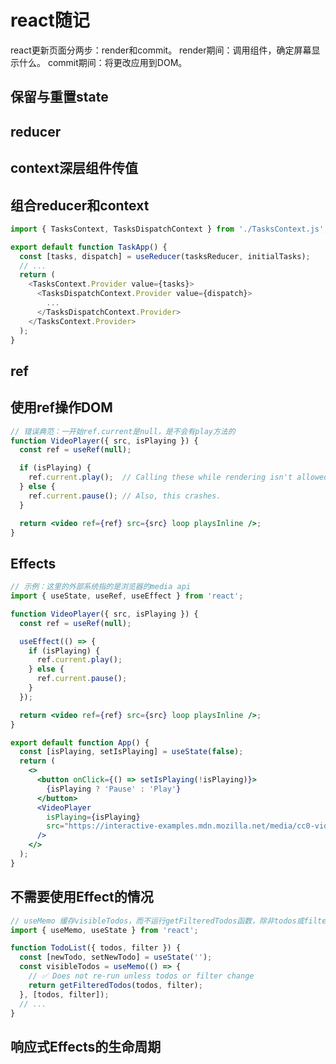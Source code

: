 <script setup>
  import Card from '../components/card.vue'
  import Cover from '../components/cover.vue'
</script>

# react随记

react更新页面分两步：render和commit。
render期间：调用组件，确定屏幕显示什么。
commit期间：将更改应用到DOM。

## 保留与重置state

<Card day="<a href='https://react.dev/learn/preserving-and-resetting-state' target='_blank'>来自官网</a>" 
text="
<b>保留与重置state</b>
<br><br>对于JSX，react会对他建模成UI Tree，然后再渲染成DOM。其中每个react组件的state保存在这个组件所在UI Tree的位置（而不是这个组件里），相同组件（不是同一个）在UI Tree的同一位置的交换不会重置state，不同组件在UI Tree的同一位置交换会重置state。
<br><br>不过，也有需要在同一位置相同组件的交换重置state的情况，有两种解决办法：
<br>一是两个相同组件渲染在不同位置，所谓不同位置，一般用一对花括号表示一个位置，将两个组件放在两个花括号里就表示不同位置了。
<br>二是使用不同的key，这种更好。
<br><br>如果移除了组件但是想要保留它的state，有三种方法：
<br>一是用css隐藏元素，这种方法适合简单的UI。
<br>二是把state交给父组件，这个更通用。
<br>三是其他来源，比如localStorage，这个看情况用。"
/>

## reducer

<Card day="<a href='https://react.dev/learn/extracting-state-logic-into-a-reducer' target='_blank'>来自官网</a>" 
text="
<b>提取所有state为一个reducer函数</b>
<br><br><i>统合state更新逻辑</i>
<br><br>将useState迁移到useReducer分三步：
<br>1.将<font color='#DAA520'>setState</font>类型的函数改成dispatch函数，dispatch接收一个对象类型的参数，叫做action，action里的键值对是之前setState的参数，加上一个type字段，用来表示此次操作是什么操作。
<br>2.写一个reducer函数，放在组件外或者新建一个文件，它接收两个参数，当前state和action，它返回next state。
<br>3.引入useRreducer函数代替useState。
<br><br>注意：
<br>reducer必须是纯函数，它不能改变state，只能重新返回一个state，但是immerReducer可以。安装：<code>npm install immer use-immer</code> <code>https://github.com/immerjs/use-immer</code>
"/>

## context深层组件传值

<Card day="<a href='https://react.dev/learn/passing-data-deeply-with-context' target='_blank'>来自官网</a>" 
text="
<b>Context：父组件向子子...子组件传送数据</b>
<br><br><i>为了方便，替代props</i>
<br><br>使用Context的三个步骤：
<br>1.新建一个js文件，创建一个anyContext。
<br>2.在子组件里使用它，先引入useContext，再引入刚刚创建的context。
<br>用法<code>const val = useContext(anyContext)</code>
<br>注意：只能在组件上方立即调用。
<br>3.从父组件提供数据给context。引入你创建的anyContext，在父组件中，将children包裹进anyContext.Provider组件，提供的值作为props传给这个组件的value。如果想要覆盖父组件的context，那就在用anyContext.Provider包装以下，传一个新值。当然，不同的context不会彼此影响。
<br>注意：传参不复杂的话最好用props，因为props层级清晰。
"/>

## 组合reducer和context

<Card day="<a href='https://react.dev/learn/scaling-up-with-reducer-and-context' target='_blank'>来自官网</a>" 
text="
<b>组合reducer和context</b>
<br><br><i>适用于组件非常多的情况，比如上百个</i>
<br><br>三步
<br>1.在一个js文件里创建两个context，父组件里创建reducer。一个context存state，一个context存disptach。
<br>2.将state和dispatch放入context，像下面这个。
<br>3.使用context，删除所有props。
<br>4.在这个js文件里组合context和reducer，导出一个组件，叫xxxProvider。
<br><br>好处：可以在任意子组件里调用dispatch了。
<br><br>注意：xxxProvider只对子组件有效。
"/>

```javascript
import { TasksContext, TasksDispatchContext } from './TasksContext.js';

export default function TaskApp() {
  const [tasks, dispatch] = useReducer(tasksReducer, initialTasks);
  // ...
  return (
    <TasksContext.Provider value={tasks}>
      <TasksDispatchContext.Provider value={dispatch}>
        ...
      </TasksDispatchContext.Provider>
    </TasksContext.Provider>
  );
}
```

## ref

<Card day="<a href='https://react.dev/learn/referencing-values-with-refs' target='_blank'>来自官网</a>" 
text="
<b>ref：不会触发render的state，react不会track它</b>
<br><br><i>一个普通对象</i>
<br><br>ref可以读写，它的变化不会使组件re-renders，它的值被react保存。
<br>使用：通过useRef来创建ref
<br><br>什么情况需要用到
<br>1.存储计时器的timeoutId
<br>2.存储DOM元素
<br>3.存储不需要计算的JSX元素。
<br><br><b>ref与state的不同</b>
<br><br>1.useRef返回一个<code>{ current: initialValue }</code>，useState返回<code>[value, setValue]</code>
<br>2.ref的值改变不会触发re-render，state会。
<br>3.xxxRef.current可以直接修改，state只能通过useState修改。
<br>4.render时不能读写xxxRef.current，state可以在任何时候读。
<br>总的来说，就是想存一个值，但是不会影响渲染逻辑的时候，就选ref。
<br><br>怎么用好ref
<br>1.对接外部系统或浏览器API时很有用。
<br>1.渲染时不要读写ref.current，最好放在函数里。
"/>

## 使用ref操作DOM

<Card day="<a href='https://react.dev/learn/manipulating-the-dom-with-refs' target='_blank'>来自官网</a>" 
text="
<b>使用ref操作DOM</b>
<br><br><i>用于聚焦、滚动、测量大小位置等</i>
<br><br>使用
<br>1.用null作为初始值创建一个xxxRef。
<br>2.将xxxRef赋给DOM节点的ref attribute，此时react会将此节点的引用赋给xxxRef.current。
<br>3.然后就可以用了，比如xxxRef.current.focus()。
<br><br>当一个列表的所有元素都需要传入ref时，只创建一个ref，然后使用ref回调，也就是传一个回调函数给ref attribute。这个回调函数会在渲染时调用。要做的是在这个回调函数中将元素给这个ref，作为它的一部分。ref回调的参数是当前元素。
<br><br><b>访问另一个组件的DOM节点</b>
<br><br>注意：函数式组件不能传ref attribute，因为react默认不让一个组件访问另一个组件的DOM元素。解决办法是使用forwardRef。
<br>对ref.current的更改在commit期间，它会先将ref.current置为null，待更新完DOM后，再将ref.current设置为正确的值。
"/>

```jsx
// 错误典范：一开始ref.current是null，是不会有play方法的
function VideoPlayer({ src, isPlaying }) {
  const ref = useRef(null);

  if (isPlaying) {
    ref.current.play();  // Calling these while rendering isn't allowed.
  } else {
    ref.current.pause(); // Also, this crashes.
  }

  return <video ref={ref} src={src} loop playsInline />;
}
```

## Effects

<Card day="<a href='https://react.dev/learn/synchronizing-with-effects' target='_blank'>来自官网</a>" 
text="
<b>使用Effects与外部系统保持同步</b>
<br><br><i>Effects一般指render引起的side effect，俗称逃生口，就是与react组件本体联系不大，与组件本体无关的就从这逃生口出入，它运行在commit阶段的末尾，DOM更新之后，这时可以将react组件与网络或第三方库进行同步</i>
<br><br>side effect：副作用（不含贬义），指调用函数时，产生的对函数外的变化。
<br>pure function：纯函数，指一个函数不涉及对外操作，并且返回值与参数一一对应（same input, same output）。它不会引起side effect。如果一个函数返回随机数，那它不是纯函数，但也不会产生side effect。
<br>react要求是组件纯函数，但组件里的事件函数没有这个要求，因为副作用基本都是从事件函数里产生的，而且，事件函数不会在渲染期间运行，不会对react组件的返回值产生影响。
<br><br>这里的同步，应该指的是正常的预期的情况，不要出现异常情况。
<br><br>一般effect运行时，你都可以拿到最新的部分，包括state和DOM。
<br><br>使用
<br>1.引入useEffect，useEffect第一个参数接收一个回调函数。它放在组件顶层。它在组件每次渲染后执行回调函数里的内容。
<br>2.给Effect指定依赖，防止每次渲染都调用effect。给useEffect的第二个参数一个数组，将Effect执行所依赖的state变量作为这个数组的元素。如果这些state没有变化，那么Effect就不执行。元素是ref、prop也行。如果为空数组且useEffect的回调里没有依赖state和prop，那么这个effect在组件页面出现后（mount：页面出现时）只会运行一次，如果有依赖而空数组，那么会报错。没有第二个参数的话那么每次渲染后都会运行。
<br>3.（可选）为了清除连接远程等操作，需要返回一个cleanup函数。cleanup函数会在每次Effect重新运行之前（重新运行，不是第一次运行）以及最终组件unmount的时候。这个操作一般在这些开发情况下使用：弹窗（需关闭弹窗，防止弹两次报错），绑定事件（移除事件监听，防止绑定两次），触发动画（清除动画，防止执行两次动画），fetching data（请求两次，但防止对获得的数据进行两次处理），
<br><br>不要在useEffect的回调函数里mutate state。
<br>如果没有外部系统，最好不要用useEffect。
<br>如果是个使用外部系统的事件，那还是放在事件函数里比较好。
"/>

```jsx
// 示例：这里的外部系统指的是浏览器的media api
import { useState, useRef, useEffect } from 'react';

function VideoPlayer({ src, isPlaying }) {
  const ref = useRef(null);

  useEffect(() => {
    if (isPlaying) {
      ref.current.play();
    } else {
      ref.current.pause();
    }
  });

  return <video ref={ref} src={src} loop playsInline />;
}

export default function App() {
  const [isPlaying, setIsPlaying] = useState(false);
  return (
    <>
      <button onClick={() => setIsPlaying(!isPlaying)}>
        {isPlaying ? 'Pause' : 'Play'}
      </button>
      <VideoPlayer
        isPlaying={isPlaying}
        src="https://interactive-examples.mdn.mozilla.net/media/cc0-videos/flower.mp4"
      />
    </>
  );
}
```

## 不需要使用Effect的情况

<Card day="<a href='https://react.dev/learn/you-might-not-need-an-effect' target='_blank'>来自官网</a>" 
text="
<b>你可能不需要effect</b>
<br><br>1.不要使用Effect来修改state。state发生变化时，react会调用组件函数去计算页面，也就是render，然后commit到DOM，更新页面，然后运行Effect。所以改变任何数据的操作放在组件顶层。
<br><br>2.不要使用Effect处理事件。
<br><br>3.对于复杂的占时间的计算可以使用useMemo来缓存它的值，在其不关联state或prop更新时不会运行，示例如下。（这种一般用于创建上千个对象或者循环千遍才用）
<br><br>4.state随prop变化时清空的情况不要使用Effect，因为会render两次。解决方法是创建一个组件，把这个prop当作key，对应的state也放这个组件里，key改变时，组件会重置。
<br><br>5.state随prop变化时不要使用Effect，可以创建一个新state，初始值为因变量prop，直接用if语句来实现，判断这个新state与prop是否相等，相等则不改变state。不过，任何state都要保持最简单的，比如用state保存数组，不如用state保存数组元素的id。组件里最理想的形式是一路<code>const xxx = yyy</code>下来，if也不用。
<br><br>6.重复的事件逻辑也不要用Effect。因为事件只能有一种触发方式，不需要Effect来间接触发。
<br><br>7.网络请求看触发方式，如果是初始化时(mount)触发，那么使用Effect，如果是事件，那么放在事件函数里。
<br><br>8.最好不要使用Effect链。
<br><br>9.只执行一次的数据建议放在组件外或者限制执行次数。
<br><br>10.将数据传到父组件也不要用。
<br><br>11.订阅外部数据时除了用Effect之外，还可以用useSyncExternalStore钩子。
<br><br>12.不由事件触发的fetch一般用Effect来写，添加好依赖项就行了，即使它可能会渲染两次。比如输入，不过这要写一个cleanup函数，以免输入过快时发生race condition。也可以将请求逻辑写到一个自定义钩子函数里。
"/>

```jsx
// useMemo 缓存visibleTodos，而不运行getFilteredTodos函数，除非todos或filter改变
import { useMemo, useState } from 'react';

function TodoList({ todos, filter }) {
  const [newTodo, setNewTodo] = useState('');
  const visibleTodos = useMemo(() => {
    // ✅ Does not re-run unless todos or filter change
    return getFilteredTodos(todos, filter);
  }, [todos, filter]);
  // ...
}
```

## 响应式Effects的生命周期

<Card day="<a href='https://react.dev/learn/lifecycle-of-reactive-effects' target='_blank'>来自官网</a>" 
text="
<b>Lifecycle of Reactive Effects</b>
<br><br>Effect只做两件事：开始同步和停止同步。cleanup函数就是停止同步。
<br><br>组件的生命周期
<br>mount：组件挂载时
<br>update：组件更新时
<br>unmount：组件卸载时
<br><code>mount --> update --> ... --> update --> unmount.</code>
<br><br>re-synchronize Effect
<br>当组件更新时，Effect会重新同步：停止同步，开始新的同步。<code>render --> commit --> effect start synchronizing --> render --> commit --> effect stop synchronizing --> effect start synchronizing.</code>
<br><br>Effect生命周期（每个Effect有独立的生命周期）
<br><code>start synchronizing --> stop synchronizing.</code>
<br>写Effect时，关注一次Effect的生命周期，怎么开始同步，怎么结束同步，就好。
<br><br>react在开发阶段的mount时会强制再次执行Effect来验证Effect是否可以re-synchronize，也就是验证你的cleanup函数是否可以很好地运行。就像是开门和关门来验证你的门是否正常。
<br><br>react怎么知道它什么时候要去re-sunchronize：每次组件re-render时，检查依赖项变化。
<br><br>每个Effect表示一个独立的同步进程，即使两个Effect依赖相同，如果不止一个，那就分开。
<br><br>一般state和prop是响应式的值，基于它们计算得到的值也是，也就是组件内的所有变量都是，响应式的值变化会更新组件。依赖为空时，也就是不接受响应式的值，这个Effect只会在挂载和卸载时执行同步和断开同步。当然开发阶段会执行再执行一次。
<br><br>Effect会检查使用到的变量是否都在依赖数组里声明了，没有就会报错。
<br><br>依赖项避免使用对象和函数。
"/>